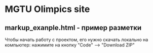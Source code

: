 # MGTU Olimpics site

## markup_exanple.html - пример разметки

Чтобы начать работу с проектом, его нужно скачать локально на компьютер: нажимите на кнопку "Code" --> "Download ZIP"
